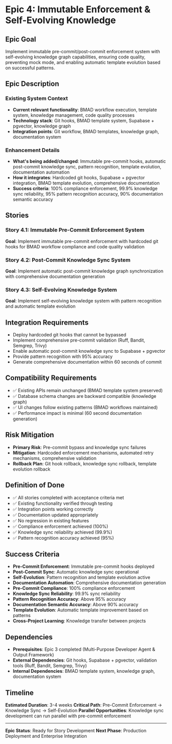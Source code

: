 # Epic 4: Immutable Enforcement & Self-Evolving Knowledge

## Epic Goal

Implement immutable pre-commit/post-commit enforcement system with self-evolving knowledge graph capabilities, ensuring code quality, preventing mock mode, and enabling automatic template evolution based on successful patterns.

## Epic Description

### Existing System Context

- **Current relevant functionality**: BMAD workflow execution, template system, knowledge management, code quality processes
- **Technology stack**: Git hooks, BMAD template system, Supabase + pgvector, knowledge graph
- **Integration points**: Git workflow, BMAD templates, knowledge graph, documentation system

### Enhancement Details

- **What's being added/changed**: Immutable pre-commit hooks, automatic post-commit knowledge sync, pattern recognition, template evolution, documentation automation
- **How it integrates**: Hardcoded git hooks, Supabase + pgvector integration, BMAD template evolution, comprehensive documentation
- **Success criteria**: 100% compliance enforcement, 99.9% knowledge sync reliability, 95% pattern recognition accuracy, 90% documentation semantic accuracy

## Stories

### Story 4.1: Immutable Pre-Commit Enforcement System
**Goal**: Implement immutable pre-commit enforcement with hardcoded git hooks for BMAD workflow compliance and code quality validation

### Story 4.2: Post-Commit Knowledge Sync System
**Goal**: Implement automatic post-commit knowledge graph synchronization with comprehensive documentation generation

### Story 4.3: Self-Evolving Knowledge System
**Goal**: Implement self-evolving knowledge system with pattern recognition and automatic template evolution

## Integration Requirements

- Deploy hardcoded git hooks that cannot be bypassed
- Implement comprehensive pre-commit validation (Ruff, Bandit, Semgrep, Trivy)
- Enable automatic post-commit knowledge sync to Supabase + pgvector
- Provide pattern recognition with 95% accuracy
- Generate comprehensive documentation within 60 seconds of commit

## Compatibility Requirements

- ✅ Existing APIs remain unchanged (BMAD template system preserved)
- ✅ Database schema changes are backward compatible (knowledge graph)
- ✅ UI changes follow existing patterns (BMAD workflows maintained)
- ✅ Performance impact is minimal (60 second documentation generation)

## Risk Mitigation

- **Primary Risk**: Pre-commit bypass and knowledge sync failures
- **Mitigation**: Hardcoded enforcement mechanisms, automated retry mechanisms, comprehensive validation
- **Rollback Plan**: Git hook rollback, knowledge sync rollback, template evolution rollback

## Definition of Done

- ✅ All stories completed with acceptance criteria met
- ✅ Existing functionality verified through testing
- ✅ Integration points working correctly
- ✅ Documentation updated appropriately
- ✅ No regression in existing features
- ✅ Compliance enforcement achieved (100%)
- ✅ Knowledge sync reliability achieved (99.9%)
- ✅ Pattern recognition accuracy achieved (95%)

## Success Criteria

- **Pre-Commit Enforcement**: Immutable pre-commit hooks deployed
- **Post-Commit Sync**: Automatic knowledge sync operational
- **Self-Evolution**: Pattern recognition and template evolution active
- **Documentation Automation**: Comprehensive documentation generation
- **Pre-Commit Compliance**: 100% compliance enforcement
- **Knowledge Sync Reliability**: 99.9% sync reliability
- **Pattern Recognition Accuracy**: Above 95% accuracy
- **Documentation Semantic Accuracy**: Above 90% accuracy
- **Template Evolution**: Automatic template improvement based on patterns
- **Cross-Project Learning**: Knowledge transfer between projects

## Dependencies

- **Prerequisites**: Epic 3 completed (Multi-Purpose Developer Agent & Output Framework)
- **External Dependencies**: Git hooks, Supabase + pgvector, validation tools (Ruff, Bandit, Semgrep, Trivy)
- **Internal Dependencies**: BMAD template system, knowledge graph, documentation system

## Timeline

**Estimated Duration**: 3-4 weeks
**Critical Path**: Pre-Commit Enforcement → Knowledge Sync → Self-Evolution
**Parallel Opportunities**: Knowledge sync development can run parallel with pre-commit enforcement

---

**Epic Status**: Ready for Story Development
**Next Phase**: Production Deployment and Enterprise Integration

